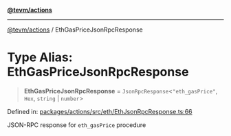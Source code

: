 [**@tevm/actions**](../README.md)

***

[@tevm/actions](../globals.md) / EthGasPriceJsonRpcResponse

# Type Alias: EthGasPriceJsonRpcResponse

> **EthGasPriceJsonRpcResponse** = `JsonRpcResponse`\<`"eth_gasPrice"`, `Hex`, `string` \| `number`\>

Defined in: [packages/actions/src/eth/EthJsonRpcResponse.ts:66](https://github.com/evmts/tevm-monorepo/blob/main/packages/actions/src/eth/EthJsonRpcResponse.ts#L66)

JSON-RPC response for `eth_gasPrice` procedure
